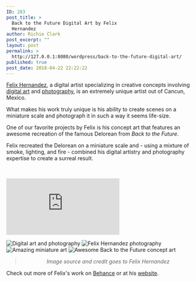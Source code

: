 ```yaml
---
ID: 283
post_title: >
  Back to the Future Digital Art by Felix
  Hernandez
author: Richie Clark
post_excerpt: ""
layout: post
permalink: >
  http://127.0.0.1:8080/wordpress/back-to-the-future-digital-art/
published: true
post_date: 2018-04-22 22:22:22
---
```

<a href="https://www.hernandezdreamphography.com/" target="_blank" rel="noopener">Felix Hernandez</a>, a digital artist specializing in creative concepts involving <a href="http://127.0.0.1:8080/wordpress/topics/design/digital-art/">digital art</a> and <a href="http://127.0.0.1:8080/wordpress/topics/photography/">photography</a>, is an extremely unique artist out of Cancun, Mexico.

What makes his work truly unique is his ability to create scenes on a miniature scale and photograph it in such a way it seems life-size.

One of our favorite projects by Felix is his concept art that features an awesome recreation of the famous Delorean from <em>Back to the Future</em>.

Felix recreated the Delorean on a miniature scale and - using a mixture of smoke, lighting, and fire - combined his digital artistry and photography expertise to create a surreal result.

&nbsp;

<iframe width="300" height="150" src="https://www.youtube.com/embed/IP6jKF_kz4g" frameborder="0" allow="autoplay; encrypted-media" allowfullscreen="allowfullscreen"></iframe>

<img src="http://127.0.0.1:8080/wordpress/wp-content/uploads/2018/04/digital-art-photography.jpg" alt="Digital art and photography" class="" /> <img src="http://127.0.0.1:8080/wordpress/wp-content/uploads/2018/04/felix-hernandez-art.jpg" alt="Felix Hernandez photography" class="" /> <img src="http://127.0.0.1:8080/wordpress/wp-content/uploads/2018/04/amazing-miniature-art.jpg" alt="Amazing miniature art" class="" /> <img src="http://127.0.0.1:8080/wordpress/wp-content/uploads/2018/04/awesome-back-to-the-future-art.jpg" alt="Awesome Back to the Future concept art" class="" />
<blockquote>
<p style="text-align: center;"><em>Image source and credit goes to Felix Hernandez </em></p>
</blockquote>
Check out more of Felix's work on <a href="https://www.behance.net/HDreamphography" target="_blank" rel="noopener">Behance</a> or at his <a href="http://www.hernandezdreamphography.com/" target="_blank" rel="noopener">website</a>.